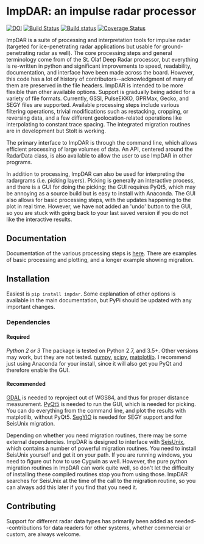 # ImpDAR: an impulse radar processor

[![DOI](https://zenodo.org/badge/134008583.svg)](https://zenodo.org/badge/latestdoi/134008583) [![Build Status](https://travis-ci.org/dlilien/ImpDAR.svg?branch=master)](https://travis-ci.org/dlilien/ImpDAR) [![Build status](https://ci.appveyor.com/api/projects/status/uuef8aio2xbgiux8?svg=true)](https://ci.appveyor.com/project/dlilien/impdar) [![Coverage Status](https://coveralls.io/repos/github/dlilien/ImpDAR/badge.svg?branch=master)](https://coveralls.io/github/dlilien/ImpDAR?branch=master)

ImpDAR is a suite of processing and interpretation tools for impulse radar (targeted for ice-penetrating radar applications but usable for ground-penetrating radar as well). The core processing steps and general terminology come from of the St. Olaf Deep Radar processor, but everything is re-written in python and significant improvements to speed, readability, documentation, and interface have been made across the board. However, this code has a lot of history of contributors--acknowledgment of many of them are preserved in the file headers. ImpDAR is intended to be more flexible than other available options. Support is gradually being added for a variety of file formats. Currently, GSSI, PulseEKKO, GPRMax, Gecko, and SEGY files are supported. Available processing steps include various filtering operations, trivial modifications such as restacking, cropping, or reversing data, and a few different geolocation-related operations like interpolating to constant trace spacing. The integrated migration routines are in development but Stolt is working.

The primary interface to ImpDAR is through the command line, which allows efficient processing of large volumes of data. An API, centered around the RadarData class, is also available to allow the user to use ImpDAR in other programs.

In addition to processing, ImpDAR can also be used for interpreting the radargrams (i.e. picking layers). Picking is generally an interactive process, and there is a GUI for doing the picking; the GUI requires PyQt5, which may be annoying as a source build but is easy to install with Anaconda. The GUI also allows for basic processing steps, with the updates happening to the plot in real time. However, we have not added an 'undo' button to the GUI, so you are stuck with going back to your last saved version if you do not like the interactive results.

## Documentation

Documentation of the various processing steps is [here](https://impdar.readthedocs.io/en/latest/). There are examples of basic processing and plotting, and a longer example showing migration.

## Installation

Easiest is `pip install impdar`. Some explanation of other options is available in the main documentation, but PyPi should be updated with any important changes.

### Dependencies

#### Required
*Python 2 or 3* The package is tested on Python 2.7, and 3.5+. Other versions may work, but they are not tested. [numpy](http://www.scipy.org), [scipy](http://numpy.org), [matplotlib](http://matplotlib.org). I recommend just using Anaconda for your install, since it will also get you PyQt and therefore enable the GUI.

#### Recommended
[GDAL](http://gdal.org) is needed to reproject out of WGS84, and thus for proper distance measurement. [PyQt5](https://pypi.org/project/PyQt5/) is needed to run the GUI, which is needed for picking. You can do everything from the command line, and plot the results with matplotlib, without PyQt5. [SegYIO](https://github.com/equinor/segyio/) is needed for SEGY support and for SeisUnix migration.

Depending on whether you need migration routines, there may be some external dependencies. ImpDAR is designed to interface with [SeisUnix](http://https://github.com/JohnWStockwellJr/SeisUnix), which contains a number of powerful migration routines. You need to install SeisUnix yourself and get it on your path. If you are running windows, you need to figure out how to use Cygwin as well. However, the pure python migration routines in ImpDAR can work quite well, so don't let the difficulty of installing these compiled routines stop you from using those. ImpDAR searches for SeisUnix at the time of the call to the migration routine, so you can always add this later if you find that you need it.


## Contributing

Support for different radar data types has primarily been added as needed--contributions for data readers for other systems, whether commercial or custom, are always welcome.
